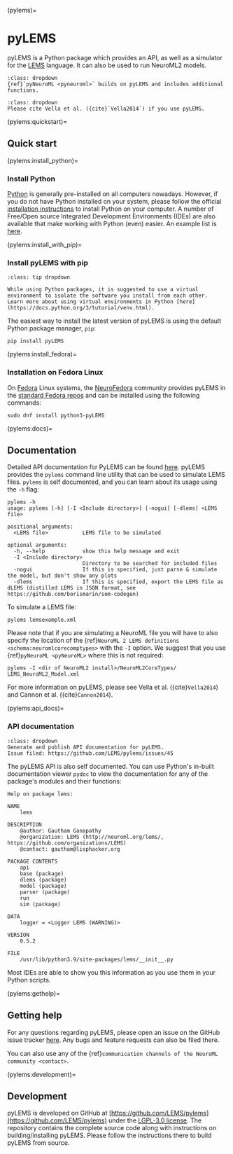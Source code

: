 (pylems)=
# pyLEMS

pyLEMS is a Python package which provides an API, as well as a simulator for the [LEMS](http://lems.github.io/LEMS) language.
It can also be used to run NeuroML2 models.
```{admonition} Use pyNeuroML
:class: dropdown
{ref}`pyNeuroML <pyneuroml>` builds on pyLEMS and includes additional functions.
```

```{admonition} Citation
:class: dropdown
Please cite Vella et al. ({cite}`Vella2014`) if you use pyLEMS.
```

(pylems:quickstart)=
## Quick start

(pylems:install_python)=
### Install Python

[Python](https://www.python.org/) is generally pre-installed on all computers nowadays.
However, if you do not have Python installed on your system, please follow the official [installation instructions](https://www.python.org/downloads/) to install Python on your computer.
A number of Free/Open source Integrated Development Environments (IDEs) are also available that make working with Python (even) easier.
An example list is [here](https://opensource.com/resources/python/ides).

(pylems:install_with_pip)=
### Install pyLEMS with pip
```{admonition} Tip: Use a virtual environment
:class: tip dropdown

While using Python packages, it is suggested to use a virtual environment to isolate the software you install from each other.
Learn more about using virtual environments in Python [here](https://docs.python.org/3/tutorial/venv.html).
```

The easiest way to install the latest version of pyLEMS is using the default Python package manager, `pip`:
```{code-block} console
pip install pyLEMS
```
(pylems:install_fedora)=
### Installation on Fedora Linux

On [Fedora](https://getfedora.org) Linux systems, the [NeuroFedora](https://neuro.fedoraproject.org) community provides pyLEMS in the [standard Fedora repos](https://src.fedoraproject.org/rpms/python-pyLEMS) and can be installed using the following commands:

```{code-block} console
sudo dnf install python3-pyLEMS
```
(pylems:docs)=
## Documentation

Detailed API documentation for PyLEMS can be found [here](https://pylems.readthedocs.io/en/development/).
pyLEMS provides the `pylems` command line utility that can be used to simulate LEMS files.
`pylems` is self documented, and you can learn about its usage using the `-h` flag:

```{code-block} console
pylems -h
usage: pylems [-h] [-I <Include directory>] [-nogui] [-dlems] <LEMS file>

positional arguments:
  <LEMS file>           LEMS file to be simulated

optional arguments:
  -h, --help            show this help message and exit
  -I <Include directory>
                        Directory to be searched for included files
  -nogui                If this is specified, just parse & simulate the model, but don't show any plots
  -dlems                If this is specified, export the LEMS file as dLEMS (distilled LEMS in JSON format, see https://github.com/borismarin/som-codegen)
```

To simulate a LEMS file:

```{code-block} console
pylems lemsexample.xml

```
Please note that if you are simulating a NeuroML file you will have to also specify the location of the {ref}`NeuroML 2 LEMS definitions <schema:neuromlcorecomptypes>` with the `-I` option.
We suggest that you use {ref}`pyNeuroML <pyNeuroML>` where this is not required:
```{code-block} console
pylems -I <dir of NeuroML2 install>/NeuroML2CoreTypes/  LEMS_NeuroML2_Model.xml
```

For more information on pyLEMS, please see Vella et al. ({cite}`Vella2014`) and Cannon et al. ({cite}`Cannon2014`).

(pylems:api_docs)=
### API documentation
```{admonition} TODO!
:class: dropdown
Generate and publish API documentation for pyLEMS.
Issue filed: https://github.com/LEMS/pylems/issues/45
```
The pyLEMS API is also self documented.
You can use Python's in-built documentation viewer `pydoc` to view the documentation for any of the package's modules and their functions:

```{code-block} console
Help on package lems:

NAME
    lems

DESCRIPTION
    @author: Gautham Ganapathy
    @organization: LEMS (http://neuroml.org/lems/, https://github.com/organizations/LEMS)
    @contact: gautham@lisphacker.org

PACKAGE CONTENTS
    api
    base (package)
    dlems (package)
    model (package)
    parser (package)
    run
    sim (package)

DATA
    logger = <Logger LEMS (WARNING)>

VERSION
    0.5.2

FILE
    /usr/lib/python3.9/site-packages/lems/__init__.py

```
Most IDEs are able to show you this information as you use them in your Python scripts.

(pylems:gethelp)=
## Getting help

For any questions regarding pyLEMS, please open an issue on the GitHub issue tracker [here](https://github.com/LEMS/pylems/issues).
Any bugs and feature requests can also be filed there.

You can also use any of the {ref}`communication channels of the NeuroML community <contact>`.

(pylems:development)=
## Development

pyLEMS is developed on GitHub at [https://github.com/LEMS/pylems](https://github.com/LEMS/pylems) under the [LGPL-3.0 license](https://github.com/LEMS/pylems/blob/master/LICENSE.lesser).
The repository contains the complete source code along with instructions on building/installing pyLEMS.
Please follow the instructions there to build pyLEMS from source.
